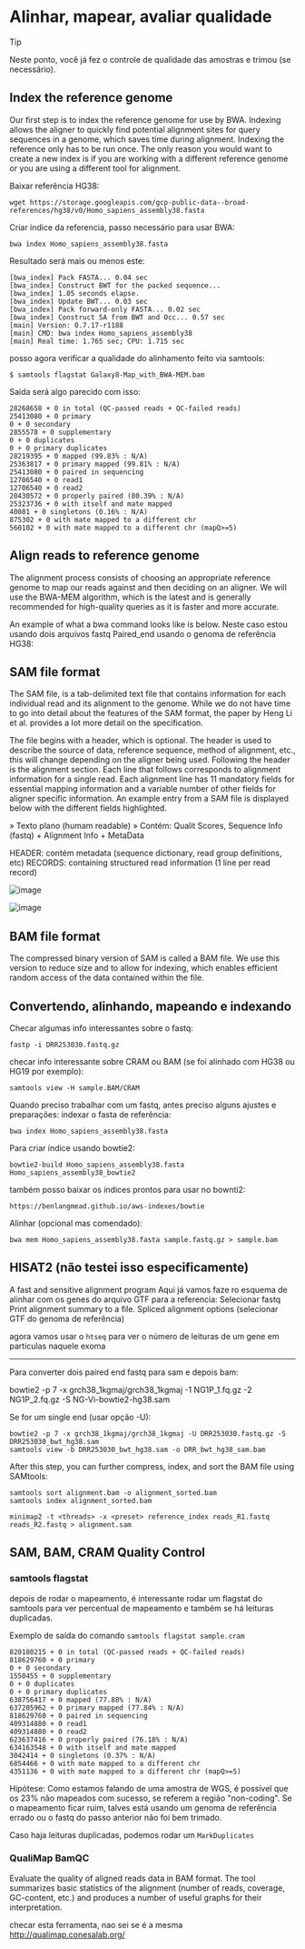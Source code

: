 # Alinhar, mapear, avaliar qualidade

> [!TIP]
> Neste ponto, você já fez o controle de qualidade das amostras e trimou (se necessário).

## Index the reference genome

Our first step is to index the reference genome for use by BWA. Indexing allows the aligner to quickly find potential alignment sites for query sequences in a genome, which saves time during alignment. Indexing the reference only has to be run once. The only reason you would want to create a new index is if you are working with a different reference genome or you are using a different tool for alignment.

Baixar referência HG38:
    
    wget https://storage.googleapis.com/gcp-public-data--broad-references/hg38/v0/Homo_sapiens_assembly38.fasta

Criar índice da referencia, passo necessário para usar BWA:

    bwa index Homo_sapiens_assembly38.fasta

Resultado será mais ou menos este:

    [bwa_index] Pack FASTA... 0.04 sec
    [bwa_index] Construct BWT for the packed sequence...
    [bwa_index] 1.05 seconds elapse.
    [bwa_index] Update BWT... 0.03 sec
    [bwa_index] Pack forward-only FASTA... 0.02 sec
    [bwa_index] Construct SA from BWT and Occ... 0.57 sec
    [main] Version: 0.7.17-r1188
    [main] CMD: bwa index Homo_sapiens_assembly38
    [main] Real time: 1.765 sec; CPU: 1.715 sec



posso agora verificar a qualidade do alinhamento feito via samtools:

    $ samtools flagstat Galaxy8-Map_with_BWA-MEM.bam

Saída será algo parecido com isso:

    28268658 + 0 in total (QC-passed reads + QC-failed reads)
    25413080 + 0 primary
    0 + 0 secondary
    2855578 + 0 supplementary
    0 + 0 duplicates
    0 + 0 primary duplicates
    28219395 + 0 mapped (99.83% : N/A)
    25363817 + 0 primary mapped (99.81% : N/A)
    25413080 + 0 paired in sequencing
    12706540 + 0 read1
    12706540 + 0 read2
    20430572 + 0 properly paired (80.39% : N/A)
    25323736 + 0 with itself and mate mapped
    40081 + 0 singletons (0.16% : N/A)
    875302 + 0 with mate mapped to a different chr
    560102 + 0 with mate mapped to a different chr (mapQ>=5)





## Align reads to reference genome

The alignment process consists of choosing an appropriate reference genome to map our reads against and then deciding on an aligner. We will use the BWA-MEM algorithm, which is the latest and is generally recommended for high-quality queries as it is faster and more accurate.

An example of what a bwa command looks like is below. Neste caso estou usando dois arquivos fastq Paired_end usando o genoma de referência HG38:



    


## SAM file format

The SAM file, is a tab-delimited text file that contains information for each individual read and its alignment to the genome. While we do not have time to go into detail about the features of the SAM format, the paper by Heng Li et al. provides a lot more detail on the specification.

The file begins with a header, which is optional. The header is used to describe the source of data, reference sequence, method of alignment, etc., this will change depending on the aligner being used. Following the header is the alignment section. Each line that follows corresponds to alignment information for a single read. Each alignment line has 11 mandatory fields for essential mapping information and a variable number of other fields for aligner specific information. An example entry from a SAM file is displayed below with the different fields highlighted.

» Texto plano (humam readable)
» Contém: Qualit Scores, Sequence Info (fastq) + Alignment Info + MetaData

HEADER: contém metadata (sequence dictionary, read group definitions, etc)
RECORDS:  containing structured read information (1 line per read record)

![image](https://github.com/vergani/BioInfo/assets/35334365/d04ac79e-b690-4eb2-bf3c-44e2e329b2de)


![image](https://github.com/vergani/BioInfo/assets/35334365/1d22f2ad-54a6-495c-8162-aabb442810ed)


## BAM file format

The compressed binary version of SAM is called a BAM file. We use this version to reduce size and to allow for indexing, which enables efficient random access of the data contained within the file.








## Convertendo, alinhando, mapeando e indexando

Checar algumas info interessantes sobre o fastq:

    fastp -i DRR253030.fastq.gz



checar info interessante sobre CRAM ou BAM (se foi alinhado com HG38 ou HG19 por exemplo):

    samtools view -H sample.BAM/CRAM


Quando preciso trabalhar com um fastq, antes preciso alguns ajustes e preparações:
indexar o fasta de referência:

    bwa index Homo_sapiens_assembly38.fasta


Para criar índice usando bowtie2:

    bowtie2-build Homo_sapiens_assembly38.fasta Homo_sapiens_assembly38_bowtie2


também posso baixar os índices prontos para usar no bownti2:

    https://benlangmead.github.io/aws-indexes/bowtie



Alinhar (opcional mas comendado):

    bwa mem Homo_sapiens_assembly38.fasta sample.fastq.gz > sample.bam


## HISAT2 (não testei isso especificamente)
A fast and sensitive alignment program
Aqui já vamos faze ro esquema de alinhar com os genes do arquivo GTF para a referencia:
  Selecionar fastq
  Print alignment summary to a file.
  Spliced alignment options (selecionar GTF do genoma de referência)

agora vamos usar o `htseq` para ver o número de leituras de um gene em particulas naquele exoma


---

Para converter dois paired end fastq para sam e depois bam:

  bowtie2 -p 7 -x grch38_1kgmaj/grch38_1kgmaj -1 NG1P_1.fq.gz -2 NG1P_2.fq.gz -S NG-Vi-bowtie2-hg38.sam


Se for um single end (usar opção -U):

    bowtie2 -p 7 -x grch38_1kgmaj/grch38_1kgmaj -U DRR253030.fastq.gz -S DRR253030_bwt_hg38.sam
    samtools view -b DRR253030_bwt_hg38.sam -o DRR_bwt_hg38_sam.bam

After this step, you can further compress, index, and sort the BAM file using SAMtools:

    samtools sort alignment.bam -o alignment_sorted.bam
    samtools index alignment_sorted.bam

    minimap2 -t <threads> -x <preset> reference_index reads_R1.fastq reads_R2.fastq > alignment.sam



## SAM, BAM, CRAM Quality Control

### samtools flagstat

depois de rodar o mapeamento, é interessante rodar um flagstat do samtools para ver percentual de mapeamento e também se há leituras duplicadas.

Exemplo de saída do comando `samtools flagstat sample.cram`

    820180215 + 0 in total (QC-passed reads + QC-failed reads)
    818629760 + 0 primary
    0 + 0 secondary
    1550455 + 0 supplementary
    0 + 0 duplicates
    0 + 0 primary duplicates
    638756417 + 0 mapped (77.88% : N/A)
    637205962 + 0 primary mapped (77.84% : N/A)
    818629760 + 0 paired in sequencing
    409314880 + 0 read1
    409314880 + 0 read2
    623637416 + 0 properly paired (76.18% : N/A)
    634163548 + 0 with itself and mate mapped
    3042414 + 0 singletons (0.37% : N/A)
    6854466 + 0 with mate mapped to a different chr
    4351136 + 0 with mate mapped to a different chr (mapQ>=5)

Hipótese: Como estamos falando de uma amostra de WGS, é possível que os 23% não mapeados com sucesso, se referem a região "non-coding".
Se o mapeamento ficar ruim, talves está usando um genoma de referência errado ou o fastq do passo anterior não foi bem trimado.

Caso haja leituras duplicadas, podemos rodar um `MarkDuplicates`


###  QualiMap BamQC 

Evaluate the quality of aligned reads data in BAM format. The tool summarizes basic statistics of the alignment (number of reads, coverage, GC-content, etc.) and produces a number of useful graphs for their interpretation.

checar esta ferramenta, nao sei se é a mesma
http://qualimap.conesalab.org/

